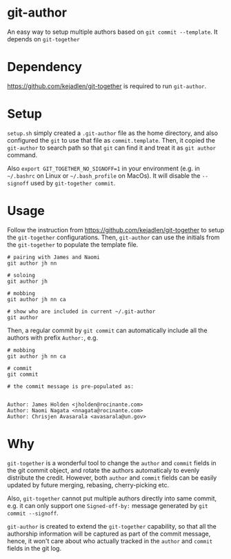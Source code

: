 # git-author
An easy way to setup multiple authors based on `git commit --template`. It
depends on `git-together`

# Dependency
https://github.com/kejadlen/git-together is required to run `git-author`.

# Setup

`setup.sh` simply created a `.git-author` file as the home directory, and also
configured the `git` to use that file as `commit.template`. Then, it copied the
`git-author` to search path so that `git` can find it and treat it as `git
author` command.

Also `export GIT_TOGETHER_NO_SIGNOFF=1` in your environment (e.g. in `~/.bashrc`
on Linux or `~/.bash_profile` on MacOs). It will disable the `--signoff` used
by `git-together commit`.

# Usage
Follow the instruction from https://github.com/kejadlen/git-together to setup
the `git-together` configurations. Then, `git-author` can use the initials from
the `git-together` to populate the template file.

```
# pairing with James and Naomi
git author jh nn

# soloing
git author jh

# mobbing
git author jh nn ca

# show who are included in current ~/.git-author
git author
```

Then, a regular commit by `git commit` can automatically include all the
authors with prefix `Author:`, e.g.

```
# mobbing
git author jh nn ca

# commit
git commit

# the commit message is pre-populated as:


Author: James Holden <jholden@rocinante.com>
Author: Naomi Nagata <nnagata@rocinante.com>
Author: Chrisjen Avasarala <avasarala@un.gov>
```

# Why
`git-together` is a wonderful tool to change the `author` and `commit` fields
in the git commit object, and rotate the authors automaticaly to evenly
distribute the credit. However, both `author` and `commit` fields can be easily
updated by future merging, rebasing, cherry-picking etc.

Also, `git-together` cannot put multiple authors directly into same commit,
e.g. it can only support one `Signed-off-by:` message generated by `git commit
--signoff`.

`git-author` is created to extend the `git-together` capability, so that all
the authorship information will be captured as part of the commit message,
hence, it won't care about who actually tracked in the `author` and `commit`
fields in the git log. 
